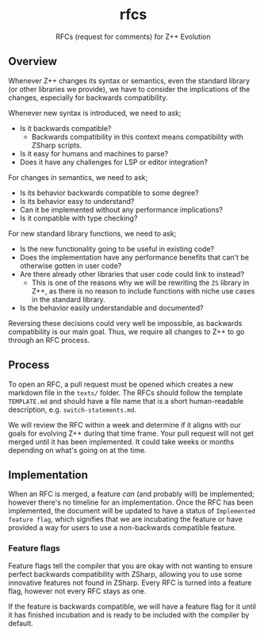 <div align="center">
<h1>rfcs</h1>
RFCs (request for comments) for Z++ Evolution
</div>

## Overview
Whenever Z++ changes its syntax or semantics, even the standard library (or other libraries
we provide), we have to consider the implications of the changes, especially for backwards compatibility.

Whenever new syntax is introduced, we need to ask;
- Is it backwards compatible?
  - Backwards compatibility in this context means compatibility with ZSharp scripts.
- Is it easy for humans and machines to parse?
- Does it have any challenges for LSP or editor integration?

For changes in semantics, we need to ask;
- Is its behavior backwards compatible to some degree?
- Is its behavior easy to understand?
- Can it be implemented without any performance implications?
- Is it compatible with type checking?

For new standard library functions, we need to ask;
- Is the new functionality going to be useful in existing code?
- Does the implementation have any performance benefits that can't be otherwise gotten in user code?
- Are there already other libraries that user code could link to instead?
  - This is one of the reasons why we will be rewriting the `ZS` library in Z++, as there is
  no reason to include functions with niche use cases in the standard library.
- Is the behavior easily understandable and documented?

Reversing these decisions could very well be impossible, as backwards compatibility is our main goal. Thus,
we require all changes to Z++ to go through an RFC process.

## Process
To open an RFC, a pull request must be opened which creates a new markdown file in the `texts/` folder. The RFCs
should follow the template `TEMPLATE.md` and should have a file name that is a short human-readable description,
e.g. `switch-statements.md`.

We will review the RFC within a week and determine if it aligns with our goals for evolving Z++ during that
time frame. Your pull request will not get merged until it has been implemented. It could take weeks or months
depending on what's going on at the time.

## Implementation
When an RFC is merged, a feature *can* (and probably will) be implemented; however there's no timeline
for an implementation. Once the RFC has been implemented, the document will be updated to have a status
of `Implemented feature flag`, which signifies that we are incubating the feature or have provided a way for
users to use a non-backwards compatible feature. 

### Feature flags
Feature flags tell the compiler that you are okay with not wanting to ensure perfect backwards compatibility
with ZSharp, allowing you to use some innovative features not found in ZSharp. Every RFC is turned into a
feature flag, however not every RFC stays as one.

If the feature is backwards compatible, we will have a feature flag for it until it has finished incubation
and is ready to be included with the compiler by default.
